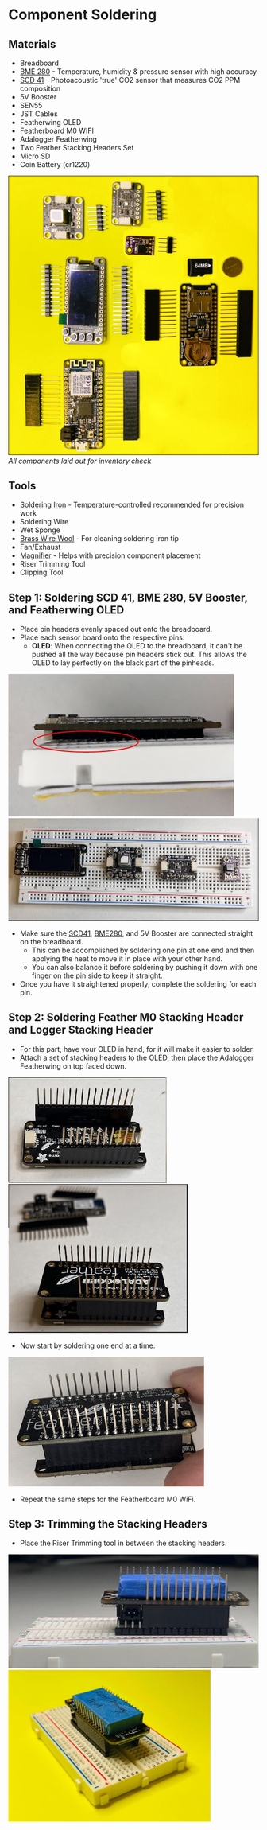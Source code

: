 # Component Soldering

## Materials

* Breadboard  
* [BME 280](https://www.adafruit.com/product/2652) - Temperature, humidity & pressure sensor with high accuracy
* [SCD 41](https://learn.adafruit.com/adafruit-scd-40-and-scd-41) - Photoacoustic 'true' CO2 sensor that measures CO2 PPM composition
* 5V Booster  
* SEN55  
* JST Cables  
* Featherwing OLED  
* Featherboard M0 WIFI  
* Adalogger Featherwing  
* Two Feather Stacking Headers Set  
* Micro SD  
* Coin Battery (cr1220)

![](../images/component_soldering1.JPG)
*All components laid out for inventory check*

## Tools

* [Soldering Iron](https://www.adafruit.com/category/84) - Temperature-controlled recommended for precision work
* Soldering Wire  
* Wet Sponge  
* [Brass Wire Wool](https://www.adafruit.com/product/1172) - For cleaning soldering iron tip
* Fan/Exhaust  
* [Magnifier](https://www.adafruit.com/product/291) - Helps with precision component placement
* Riser Trimming Tool  
* Clipping Tool

## Step 1: Soldering SCD 41, BME 280, 5V Booster, and Featherwing OLED

* Place pin headers evenly spaced out onto the breadboard.  
* Place each sensor board onto the respective pins:  
  * **OLED**: When connecting the OLED to the breadboard, it can't be pushed all the way because pin headers stick out. This allows the OLED to lay perfectly on the black part of the pinheads.

![](../images/component_soldering2.JPG)   
![](../images/component_soldering3.JPG)

* Make sure the [SCD41](https://www.bosch-sensortec.com/products/environmental-sensors/humidity-sensors-bme280/), [BME280](https://learn.adafruit.com/adafruit-scd-40-and-scd-41), and 5V Booster are connected straight on the breadboard.   
  * This can be accomplished by soldering one pin at one end and then applying the heat to move it in place with your other hand.  
  * You can also balance it before soldering by pushing it down with one finger on the pin side to keep it straight.  
* Once you have it straightened properly, complete the soldering for each pin.

## Step 2: Soldering Feather M0 Stacking Header and Logger Stacking Header

* For this part, have your OLED in hand, for it will make it easier to solder.  
* Attach a set of stacking headers to the OLED, then place the Adalogger Featherwing on top faced down.

![](../images/component_soldering4.JPG)
![](../images/component_soldering5.JPG)

* Now start by soldering one end at a time.

![](../images/component_soldering6.JPG)

* Repeat the same steps for the Featherboard M0 WiFi.

## Step 3: Trimming the Stacking Headers

* Place the Riser Trimming tool in between the stacking headers.

![](../images/component_soldering7.JPG)
![](../images/component_soldering8.JPG)